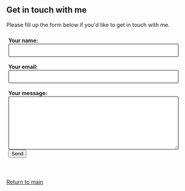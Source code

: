 <h2>Get in touch with me</h2>
<p>Please fill up the form below if you'd like to get in touch with me.</p>
<div style="background-image:url(images/paper_bg.png); background-repeat:repeat;padding: 10px 5px; ">
<form
  action="https://formspree.io/f/mlearnqr"
  method="POST"
>
  <label>
    <strong>Your name:</strong><br>
    <input type="text" name="name" style="width:90%;border: 2px solid gray; border-radius: 4px; padding:8px 10px;">
  </label>
  <br><br>
  <label>
    <strong>Your email:</strong><br>
    <input type="email" name="_replyto" style="width:90%;border: 2px solid gray; border-radius: 4px; padding:8px 10px;">
  </label>
  <br><br>
  <label>
    <strong>Your message:</strong><br>
    <textarea name="message" rows="8" cols="50"  style="width:90%;border: 2px solid gray; border-radius: 4px; padding:8px 10px;"></textarea>
  </label>

  <!-- your other form fields go here -->
  <br>
  <button type="submit">Send</button>
</form>
</div>
<br>
<p>
  <a href="/data_analyst_prog_capstones">Return to main</a>
</p>

